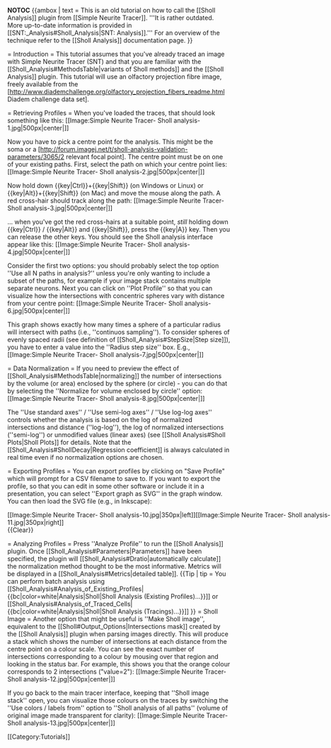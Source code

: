 __NOTOC__
{{ambox
| text = This is an old tutorial on how to call the [[Sholl Analysis]] plugin from [[Simple Neurite Tracer]]. '''It is rather outdated. More up-to-date information is provided in [[SNT:_Analysis#Sholl_Analysis|SNT: Analysis]].''' For an overview of the technique refer to the [[Sholl Analysis]] documentation page.
}}

= Introduction =
This tutorial assumes that you've already traced an image with Simple Neurite Tracer (SNT) and that you are familiar with the [[Sholl_Analysis#MethodsTable|variants of Sholl methods]] and the [[Sholl Analysis]] plugin. This tutorial will use an olfactory projection fibre image, freely available from the [http://www.diademchallenge.org/olfactory_projection_fibers_readme.html Diadem challenge data set].

= Retrieving Profiles =
When you've loaded the traces, that should look something like this:
[[Image:Simple Neurite Tracer- Sholl analysis-1.jpg|500px|center|]]


Now you have to pick a centre point for the analysis. This might be the soma or a [http://forum.imagej.net/t/sholl-analysis-validation-parameters/3065/2 relevant focal point].  The centre point must be on one of your existing paths.  First, select the path on which your centre point lies:
[[Image:Simple Neurite Tracer- Sholl analysis-2.jpg|500px|center|]]


Now hold down {{key|Ctrl}}+{{key|Shift}} (on Windows or Linux) or {{key|Alt}}+{{key|Shift}} (on Mac) and move the mouse along the path.  A red cross-hair should track along the path:
[[Image:Simple Neurite Tracer- Sholl analysis-3.jpg|500px|center|]]


... when you've got the red cross-hairs at a suitable point, <i>still</i> holding down {{key|Ctrl}} / {{key|Alt}} and {{key|Shift}}, press the {{key|A}} key.  Then you can release the other keys.  You should see the Sholl analysis interface appear like this:
[[Image:Simple Neurite Tracer- Sholl analysis-4.jpg|500px|center|]]


Consider the first two options: you should probably select the top option ''Use all N paths in analysis?'' unless you're only wanting to include a subset of the paths, for example if your image stack contains multiple separate neurons. Next you can click on ''Plot Profile'' so that you can visualize how the intersections with concentric spheres vary with distance from your centre point:
[[Image:Simple Neurite Tracer- Sholl analysis-6.jpg|500px|center|]]


This graph shows exactly how many times a sphere of a particular radius will intersect with paths (i.e., ''continuos sampling''). To consider spheres of evenly spaced radii (see definition of [[Sholl_Analysis#StepSize|Step size]]), you have to enter a value into the ''Radius step size'' box. E.g.,
[[Image:Simple Neurite Tracer- Sholl analysis-7.jpg|500px|center|]]


= Data Normalization =
If you need to preview the effect of [[Sholl_Analysis#MethodsTable|normalizing]] the number of intersections by the volume (or area) enclosed by the sphere (or circle) - you can do that by selecting the ''Normalize for volume enclosed by circle'' option:
[[Image:Simple Neurite Tracer- Sholl analysis-8.jpg|500px|center|]]


The ''Use standard axes'' / ''Use semi-log axes'' / ''Use log-log axes'' controls whether the analysis is based on the log of normalized intersections and distance (''log-log''), the log of normalized intersections (''semi-log'') or unmodified values (linear axes) (see [[Sholl Analysis#Sholl Plots|Sholl Plots]] for details. Note that the [[Sholl_Analysis#ShollDecay|Regression coefficient]] is always calculated in real time even if no normalization options are chosen.

= Exporting Profiles =
You can export profiles by clicking on "Save Profile" which will prompt for a CSV filename to save to. If you want to export the profile, so that you can edit in some other software or include it in a presentation, you can select ''Export graph as SVG'' in the graph window.  You can then load the SVG file (e.g., in Inkscape):
<div style="width:800px">
[[Image:Simple Neurite Tracer- Sholl analysis-10.jpg|350px|left]][[Image:Simple Neurite Tracer- Sholl analysis-11.jpg|350px|right]]
</div>
{{Clear}}

= Analyzing Profiles =
Press ''Analyze Profile'' to run the [[Sholl Analysis]] plugin. Once [[Sholl_Analysis#Parameters|Parameters]] have been specified, the plugin will [[Sholl_Analysis#Dratio|automatically calculate]] the normalization method thought to be the most informative. Metrics will be displayed in a [[Sholl_Analysis#Metrics|detailed table]]. 
{{Tip
| tip = You can perform batch analysis using [[Sholl_Analysis#Analysis_of_Existing_Profiles|{{bc|color=white|Analysis|Sholl|Sholl Analysis (Existing Profiles)...}}]] or [[Sholl_Analysis#Analysis_of_Traced_Cells|{{bc|color=white|Analysis|Sholl|Sholl Analysis (Tracings)...}}]]
}}
= Sholl Image =
Another option that might be useful is ''Make Sholl image'', equivalent to the [[Sholl#Output_Options|Intersections mask]] created by the [[Sholl Analysis]] plugin when parsing images directly.  This will produce a stack which shows the number of intersections at each distance from the centre point on a colour scale.  You can see the exact number of intersections corresponding to a colour by mousing over that region and looking in the status bar.  For example, this shows you that the orange colour corresponds to 2 intersections ("value=2"):
[[Image:Simple Neurite Tracer- Sholl analysis-12.jpg|500px|center|]]


If you go back to the main tracer interface, keeping that ''Sholl image stack'' open, you can visualize those colours on the traces by switching the ''Use colors / labels from'' option to ''Sholl analysis of all paths'' (volume of original image made transparent for clarity):
[[Image:Simple Neurite Tracer- Sholl analysis-13.jpg|500px|center|]]


[[Category:Tutorials]]
